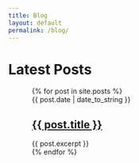 ```yaml
---
title: Blog
layout: default
permalink: /blog/
---
```

<h1>Latest Posts</h1>

<ul>
<ul style="list-style: none;">
  {% for post in site.posts %}
    <li>
    {{ post.date | date_to_string }}
      <h2><a href="{{ post.url }}">{{ post.title }}</a></h2>
      {{ post.excerpt }}
      <br>
    </li>
  {% endfor %}
</ul>